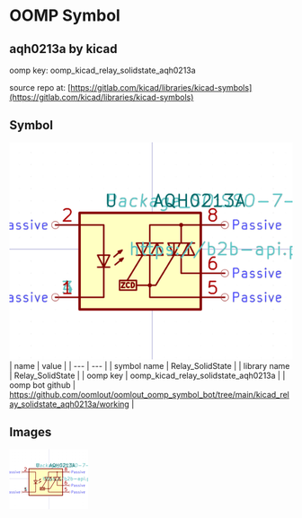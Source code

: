 # OOMP Symbol  
## aqh0213a  by kicad  
  
oomp key: oomp_kicad_relay_solidstate_aqh0213a  
  
source repo at: [https://gitlab.com/kicad/libraries/kicad-symbols](https://gitlab.com/kicad/libraries/kicad-symbols)  
## Symbol  
  
[![working.png](working_600.png)](working.png)  
| name | value | 
| --- | --- | 
| symbol name | Relay_SolidState | 
| library name | Relay_SolidState | 
| oomp key | oomp_kicad_relay_solidstate_aqh0213a | 
| oomp bot github | https://github.com/oomlout/oomlout_oomp_symbol_bot/tree/main/kicad_relay_solidstate_aqh0213a/working | 
## Images  
  
[![working.png](working_140.png)](working.png)  
